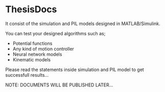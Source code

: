 # ThesisDocs
It consist of the simulation and PIL models designed in MATLAB/Simulink. 

You can test your designed algorithms such as;
  - Potential functions
  - Any kind of motion controller
  - Neural network models
  - Kinematic models

Please read the statements inside simulation and PIL model to get successfull results...
  
NOTE: DOCUMENTS WILL BE PUBLISHED LATER...
